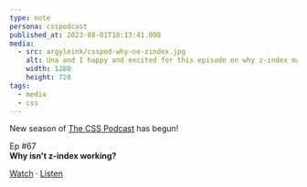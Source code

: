 ```yaml
---
type: note
persona: csspodcast
published_at: 2023-08-01T18:13:41.098
media:
  - src: argyleink/csspod-why-no-zindex.jpg
    alt: Una and I happy and excited for this episode on why z-index may not be working
    width: 1280
    height: 720
tags: 
  - media
  - css
---
```


New season of [The CSS Podcast](https://www.youtube.com/playlist?list=PLNYkxOF6rcIAx_S2LSfXQLorIeehsPL3q) has begun!

<span class="Tag">Ep #67</span>  
**Why isn't z-index working?** 

[Watch](https://www.youtube.com/watch?v=QGd1xdxkU58&list=PLNYkxOF6rcIAx_S2LSfXQLorIeehsPL3q&index=2) · 
[Listen](https://www.google.com/url?q=https://thecsspodcast.libsyn.com/67-why-isnt-z-index-working-0)